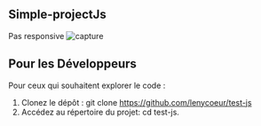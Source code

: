 ## Simple-projectJs
Pas responsive
![capture](./capReadme.png)

## Pour les Développeurs

Pour ceux qui souhaitent explorer le code :

1. Clonez le dépôt : git clone https://github.com/lenycoeur/test-js
2. Accédez au répertoire du projet: cd test-js.
